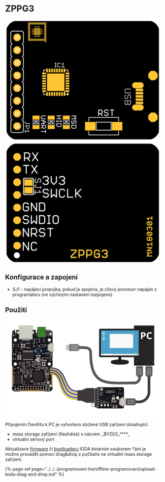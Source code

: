 # ZPPG3

![](../../../../.gitbook/assets/zpp.png)

## Konfigurace a zapojení <a id="pouziti"></a>

* _SJ1_ - napájecí propojka; pokud je spojena, je cílový procesor napájen z programátoru \(ve výchozím nastavení rozpojeno\)

## Použití <a id="pouziti"></a>

![](../../../../.gitbook/assets/zpp.gif)

Připojením DevKitu k PC je vytvořeno složené USB zařízení obsahující:

* mass storage zařízení \(flashdisk\) s názvem _BYZG3\_\*\*\*\*\_
* virtuální sériový port

Aktualizace [firmware](https://docu.byzance.cz/~/edit/primary/hardware-a-programovani/programovani-hw/struktura-programu) či [bootloaderu](https://docu.byzance.cz/~/edit/primary/hardware-a-programovani/architektura-fw/bootloader) IODA binárním souborem _\*.bin_ je možno provádět pomocí drag&drop z počítače na virtuální mass storage zařízení.

{% page-ref page="../../../programovani-hw/offline-programovani/upload-kodu-drag-and-drop.md" %}

